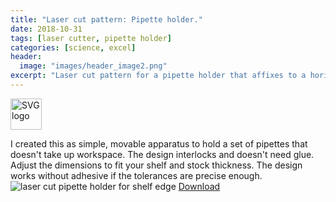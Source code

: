 ```yaml
---
title: "Laser cut pattern: Pipette holder."
date: 2018-10-31
tags: [laser cutter, pipette holder]
categories: [science, excel]
header:
  image: "images/header_image2.png"
excerpt: "Laser cut pattern for a pipette holder that affixes to a horizontal shelf edge, saving valuable workspace."
---
```

<img src="{{ site.url }}{{site.baseurl }}/images/SVGlogo.png" alt="SVG logo" width="50"/>

I created this as simple, movable apparatus to hold a set of pipettes that doesn't take up workspace. The design interlocks and doesn't need glue. Adjust the dimensions to fit your shelf and stock thickness. The design works without adhesive if the tolerances are precise enough.
<img src="{{ site.url }}{{site.baseurl }}/images/science/pipette_holder.png" alt="laser cut pipette holder for shelf edge">
[Download](https://github.com/scotttmoen/Science)
